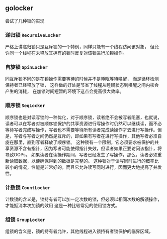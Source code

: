 ## golocker
尝试了几种锁的实现

### 递归锁 `RecursiveLocker`

严格上讲递归锁只是互斥锁的一个特例，同样只能有一个线程访问该对象，
但允许同一个线程在未释放其拥有的锁时反复对该锁进行加锁操作。

### 自旋锁 `SpinLocker`

同互斥锁不同的是在锁操作需要等待的时候并不是睡眠等待唤醒，
而是循环检测保持者已经释放了锁，
这样做的好处是节省了线程从睡眠状态到唤醒之间内核会产生的消耗，
在加锁时间短暂的环境下这点会提高很大效率。

### 顺序锁 `SeqLocker`

顺序锁也是对读写锁的一种优化，对于顺序锁，读者绝不会被写者阻塞，也就说，读者可以在写者对被顺序锁保护的共享资源进行写操作时仍然可以继续读，而不必等待写者完成写操作，写者也不需要等待所有读者完成读操作才去进行写操作。但是，写者与写者之间仍然是互斥的，即如果有写者在进行写操作，其他写者必须自旋在那里，直到写者释放了顺序锁。
这种锁有一个限制，它必须要求被保护的共享资源不含有指针，因为写者可能使得指针失效，但读者如果正要访问该指针，将导致OOPs。
如果读者在读操作期间，写者已经发生了写操作，那么，读者必须重新读取数据，以便确保得到的数据是完整的。
这种锁对于读写同时进行的概率比较小的情况，性能是非常好的，而且它允许读写同时进行，因而更大地提高了并发性。


### 计数锁 `CountLocker`
计数锁的含义是，锁持有者可以加一定次数的锁，但必须以相同次数的解锁操作，才能抵消本次加锁的效用
这是一种比较常见的使用锁方式。

### 组锁 `GroupLocker`
组锁的含义是，锁的持有者允许，其他线程进入锁持有者锁保护的临界区域。
